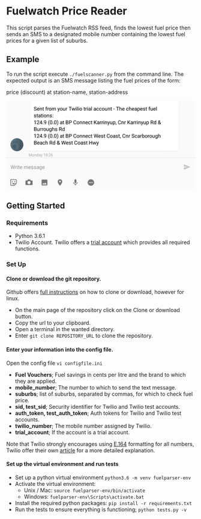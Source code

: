 # Fuelwatch Price Reader
This script parses the Fuelwatch RSS feed, finds the lowest fuel price then sends an SMS to a designated mobile number containing the lowest fuel prices for a given list of suburbs.

## Example
To run the script execute `./fuelscanner.py` from the command line.
The expected output is an SMS message listing the fuel prices of the form:

price (discount) at station-name, station-address

![An example sms message](images/exampleSMSmessage.png)

## Getting Started
### Requirements
- Python 3.6.1
- Twilio Account. Twilio offers a [trial account](https://www.twilio.com/try-twilio) which provides all required functions.

### Set Up
#### Clone or download the git repository.
Github offers [full instructions](https://help.github.com/articles/cloning-a-repository/) on how to clone or download, however for linux.

- On the main page of the repository click on the Clone or download button.
- Copy the url to your clipboard.
- Open a terminal in the wanted directory.
- Enter `git clone REPOSITORY_URL` to clone the repository.

#### Enter your information into the config file.
Open the config file `vi configfile.ini`

- **Fuel Vouchers**; Fuel savings in cents per litre and the brand to which they are applied.
- **mobile_number**; The number to which to send the text message.
- **suburbs**; list of suburbs, separated by commas, for which to check fuel price.
- **sid, test_sid**; Security identifier for Twilio and Twilio test accounts.
- **auth_token, test_auth_token**; Auth tokens for Twilio and Twilio test accounts.
- **twilio_number**; The mobile number assigned by Twilio.
- **trial_account**; If the account is a trial account.

Note that Twilio strongly encourages using [E.164](https://en.wikipedia.org/wiki/E.164) formatting for all numbers, Twilio offer their own [article](https://support.twilio.com/hc/en-us/articles/223183008-Formatting-International-Phone-Numbers) for a more detailed explanation.

#### Set up the virtual environment and run tests
- Set up a python virtual environment `python3.6 -m venv fuelparser-env`
- Activate the virtual environment:
  - Unix / Mac: `source fuelparser-env/bin/activate`
  - Windows: `fuelparser-env\Scripts\activate.bat`
- Install the required python packages: `pip install -r requirements.txt`
- Run the tests to ensure everything is functioning; `python tests.py -v`
